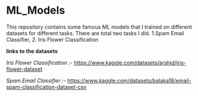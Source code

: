 # ML_Models
This repository contains some famous ML models that I trained on different datasets for different tasks. There are total two tasks I did. 1.Spam Email Classifier, 2.  Iris Flower Classification

**links to the datasets**

*Iris Flower Classification :-*
https://www.kaggle.com/datasets/arshid/iris-flower-dataset

*Spam Email Classifier :-* 
https://www.kaggle.com/datasets/balaka18/email-spam-classification-dataset-csv
